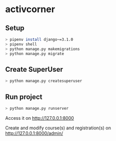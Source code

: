# activcorner

## Setup 
```bash
> pipenv install django~=3.1.0
> pipenv shell
> python manage.py makemigrations
> python manage.py migrate
```

## Create SuperUser
```bash
> python manage.py createsuperuser
```

## Run project
```bash
> python manage.py runserver
```
Access it on http://127.0.0.1:8000


Create and modify course(s) and registration(s) on http://127.0.0.1:8000/admin/
